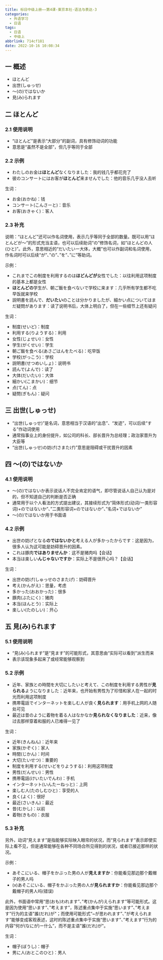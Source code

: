 ```yaml
---
title: 标日中级上册——第4课-東京本社-语法与表达-3
categories:
  - 外语学习
  - 日语
tags:
  - 日语
  - 中级上
abbrlink: 714cf181
date: 2022-10-16 10:08:34
---
```

## 一 概述

* ほとんど
* 出世(しゅっせ)
* ～(の)ではないか
* 見(み)られます

<!--more-->

## 二  ほとんど

### 2.1 使用说明

* “ほとんど”是表示“大部分”的副词，具有修饰动词的功能
* 意思是“虽然不是全部”，但几乎等同于全部

### 2.2 示例

* わたしのお金は**ほとんど**なくなりました：我的钱几乎都花完了
* 彼のコンサートにはお客が**ほとんど**来ませんでした：他的音乐几乎没人去听

生词：

* お金(おかね)：钱
* コンサート(こんさーと)：音乐
* お客(おきゃく)：客人

### 2.3 补充

说明：“ほとんど”还可以作名词使用，表示几乎等同于全部的数量。既可以用“ほとんどが～”的形式充当主语，也可以后续助词“の”修饰名词，如“ほとんどの人(ひと)”。此外，意思相近的“だいたいー大体，大概”也可以作副词和名词使用，作名词时可以后续“が”、”の”、”を”、”に”等助词。

示例：

* これまでこの制度を利用するのは**ほどんどが**女性でした：以往利用这项制度的基本上都是女性
* **ほとんどの**学生が、朝ご飯を食べないで学校に来ます：几乎所有学生都不吃早饭就来学校
* 説明書を読んで、**だいたい**のことは分かりましたが、細かい点についてはまだ疑問があります：读了说明书后，大体上明白了，但在一些细节上还有疑问

生词：

* 制度(せいど)：制度
* 利用する(りようする)：利用
* 女性(じょせい)：女性
* 学生(がくせい)：学生
* 朝ご飯を食べる(あさごはんをたべる)：吃早饭
* 学校(がっこう)：学校
* 説明書(せつめいしょ)：说明书
* 読んで(よんで)：读了
* 大体(だいたい)：大体
* 細かい(こまかい)：细节
* 点(てん)：点
* 疑問(ぎもん)：疑问

## 三 出世(しゅっせ)

* “出世(しゅっせ)”是名词，意思相当于汉语的“出息”、“发迹”，可以后续“する”作动词使用
* 通常指事业上的身份提升，如公司的科长、部长晋升为总经理；政治家晋升为大臣等
* “出世(しゅっせ)の妨げ(さまたげ)”意思是阻碍或干扰晋升的因素

## 四 ～(の)ではないか

### 4.1  使用说明

* ～(の)ではないか表示说话人不完全肯定的语气，即尽管说话人自己认为是对的，但不知道自己的判断是否正确
* 通常用于以个人看法的方式提出建议，其接续形式为“简体形式(动词/一类形容词)+のではないか”、”二类形容词+のではないか”、”名词+ではないか”
* ～(の)ではないか用于书面语

### 4.2 示例

* 出世の妨げとなる**のではないかと**考える人が多かったからです：这是因为，很多人认为这可能是妨碍晋升的因素。
* これは豚肉**ではありませんか**：这不是猪肉吗【会话】
* 本当は楽しい**んじゃないですか**：实际上不是很开心吗？【会话】

生词：

* 出世の妨げ(しゅっせのさまたげ)：妨碍晋升
* 考え(かんがえ)：思量，考虑
* 多かった(おおかった)：很多
* 豚肉(ぶたにく)：猪肉
* 本当(ほんとう)：实际上
* 楽しい(たのしい)：开心

## 五 見(み)られます

### 5.1 使用说明

* “見(み)られます”是“見ます”的可能形式，其意思由“实际可以看到”派生而来
* 表示该现象多起来了或经常能够观察到

### 5.2 示例

* 近年、家族との時間を大切にしたいと考えて、この制度を利用する男性が**見られる**ようになりました：近年来，也开始有男性为了珍惜和家人在一起的时光而利用这项制度
* 携帯電話でインターネットを楽しむ人が良く**見られます**：用手机上网的人随处可见
* 最近は昔のように着物を着る人はなかなか**見られなくなりました**：近来，像过去那样穿着和服的人已难得一见了

生词：

* 近年(きんねん)：近年来
* 家族(かぞく)：家人
* 時間(じかん)：时间
* 大切(たいせつ)：重要的
* 制度を利用する(せいどをりようする)：利用这项制度
* 男性(だんせい)：男性
* 携帯電話(けいたいでんわ)：手机
* インターネット(いんたーねっと)：上网
* 楽しむ人(たのしむひと)：享受的人
* 良く(よく)：很好
* 最近(さいきん)：最近
* 昔(むかし)：以前
* 着物(きもの)：衣服

### 5.3 补充

另外，动词“見えます”是指能够实际映入眼帘的状况，而“見られます”表示即使实际上看不见，但是通常能够在各种不同场合所见得到的状况，或者已接近那样的状况。

示例：

* あそこにいる、帽子をかぶった男の人が**見えますか**：你能看见那边那个戴帽子的男人吗
* (x)あそこにいる、帽子をかぶった男の人が**見られますか**：你能看见那边那个戴帽子的男人吗(错误)

此外，书面语中常用“思(おも)われます”、”考(かんが)えられます”等可能形式。这是因为使用“思います”、”考えます”，陈述重点集中于实施“思います”、”考えます”行为的主语"誰(だれ)が"；而使用可能形式“~が思われます”、”が考えられます”能够变成客观表述，这时的陈述重点集中于实施“思います”、”考えます”行为的内容“何が(なにが)ー什么”，而不是主语"誰(だれ)が"。

生词：

* 帽子(ぼうし)：帽子
* 男に人(おとこのひと)：男人

